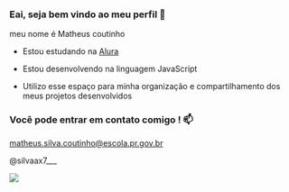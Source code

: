 ### **Eai, seja bem vindo ao meu perfil** 🤙

meu nome é Matheus coutinho 

- Estou estudando na  [Alura](https://www.alura.com.br)

- Estou desenvolvendo na linguagem JavaScript

- Utilizo esse espaço para minha organização e compartilhamento dos meus projetos desenvolvidos

### **Você pode entrar em contato comigo !** 📫

matheus.silva.coutinho@escola.pr.gov.br

@silvaax7___

![](https://media.tenor.com/OeMwYUVqbHUAAAAM/neymar.gif)
